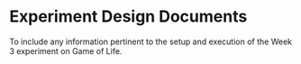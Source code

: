 # Experiment Design Documents

To include any information pertinent to the setup and execution of the Week 3 experiment on Game of Life.
